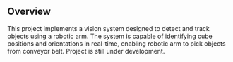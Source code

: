 ## Overview
This project implements a vision system designed to detect and track objects using a robotic arm. The system is capable of identifying cube positions and orientations in real-time, enabling robotic arm to pick objects from conveyor belt. Project is still under development.
